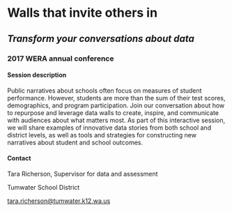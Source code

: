 # Walls that invite others in
## _Transform your conversations about data_ ##
### 2017 WERA annual conference ###

#### Session description ####
Public narratives about schools often focus on measures of student performance. However, students are more than the sum of their test scores, demographics, and program participation. Join our conversation about how to repurpose and leverage data walls to create, inspire, and communicate with audiences about what matters most. As part of this interactive session, we will share examples of innovative data stories from both school and district levels, as well as tools and strategies for constructing new narratives about student and school outcomes. 

#### Contact ####
Tara Richerson, Supervisor for data and assessment

Tumwater School District

[tara.richerson@tumwater.k12.wa.us](mailto:tara.richerson@tumwater.k12.wa.us)
